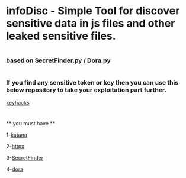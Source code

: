 # infoDisc - Simple Tool for discover sensitive data in js files and other leaked sensitive files.
#
### based on SecretFinder.py / Dora.py
#
### If you find any sensitive token or key then you can use this below repository to take your exploitation part further.
[keyhacks](https://github.com/streaak/keyhacks)
#
** you must have **

1-[katana](https://github.com/projectdiscovery/katana)

2-[httpx](https://github.com/projectdiscovery/httpx)

3-[SecretFinder](https://github.com/m4ll0k/SecretFinder.git)

4-[dora](https://github.com/sdushantha/dora.git)

	
